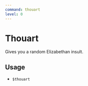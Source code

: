 ```yaml
---
command: thouart
level: 0
---
```


# Thouart

Gives you a random Elizabethan insult.

## Usage

 - `$thouart`
